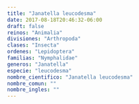 ```yaml
---
title: "Janatella leucodesma"
date: 2017-08-18T20:46:32-06:00
draft: false
reinos: "Animalia"
divisiones: "Arthropoda"
clases: "Insecta"
ordenes: "Lepidoptera"
familias: "Nymphalidae"
generos: "Janatella"
especie: "leucodesma"
nombre_cientifico: "Janatella leucodesma"
nombre_comun: ""
nombre_ingles: ""
---
```


